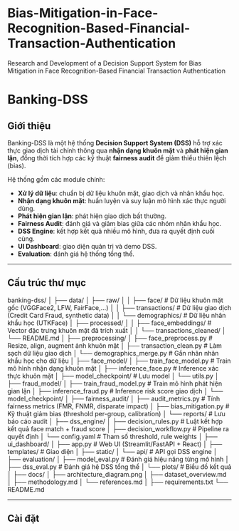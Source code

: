# Bias-Mitigation-in-Face-Recognition-Based-Financial-Transaction-Authentication
Research and Development of a Decision Support System for Bias Mitigation in Face Recognition-Based Financial Transaction Authentication

# Banking-DSS

## Giới thiệu  
Banking-DSS là một hệ thống **Decision Support System (DSS)** hỗ trợ xác thực giao dịch tài chính thông qua **nhận dạng khuôn mặt** và **phát hiện gian lận**, đồng thời tích hợp các kỹ thuật **fairness audit** để giảm thiểu thiên lệch (bias).  

Hệ thống gồm các module chính:  
- **Xử lý dữ liệu**: chuẩn bị dữ liệu khuôn mặt, giao dịch và nhân khẩu học.  
- **Nhận dạng khuôn mặt**: huấn luyện và suy luận mô hình xác thực người dùng.  
- **Phát hiện gian lận**: phát hiện giao dịch bất thường.  
- **Fairness Audit**: đánh giá và giảm bias giữa các nhóm nhân khẩu học.  
- **DSS Engine**: kết hợp kết quả nhiều mô hình, đưa ra quyết định cuối cùng.  
- **UI Dashboard**: giao diện quản trị và demo DSS.  
- **Evaluation**: đánh giá hệ thống tổng thể.  

---

## Cấu trúc thư mục
banking-dss/
│
├── data/
│ ├── raw/
│ │ ├── face/ # Dữ liệu khuôn mặt gốc (VGGFace2, LFW, FairFace,...)
│ │ ├── transactions/ # Dữ liệu giao dịch (Credit Card Fraud, synthetic data)
│ │ └── demographics/ # Dữ liệu nhân khẩu học (UTKFace)
│ ├── processed/
│ │ ├── face_embeddings/ # Vector đặc trưng khuôn mặt đã trích xuất
│ │ └── transactions_cleaned/
│ └── README.md
│
├── preprocessing/
│ ├── face_preprocess.py # Resize, align, augment ảnh khuôn mặt
│ ├── transaction_clean.py # Làm sạch dữ liệu giao dịch
│ └── demographics_merge.py # Gắn nhãn nhân khẩu học cho dữ liệu
│
├── face_model/
│ ├── train_face_model.py # Train mô hình nhận dạng khuôn mặt
│ ├── inference_face.py # Inference xác thực khuôn mặt
│ ├── model_checkpoint/ # Lưu model
│ └── utils.py
│
├── fraud_model/
│ ├── train_fraud_model.py # Train mô hình phát hiện gian lận
│ ├── inference_fraud.py # Inference risk score giao dịch
│ └── model_checkpoint/
│
├── fairness_audit/
│ ├── audit_metrics.py # Tính fairness metrics (FMR, FNMR, disparate impact)
│ ├── bias_mitigation.py # Kỹ thuật giảm bias (threshold per-group, calibration)
│ └── reports/ # Lưu báo cáo audit
│
├── dss_engine/
│ ├── decision_rules.py # Luật kết hợp kết quả face match + fraud score
│ ├── decision_workflow.py # Pipeline ra quyết định
│ └── config.yaml # Tham số threshold, rule weights
│
├── ui_dashboard/
│ ├── app.py # Web UI (Streamlit/FastAPI + React)
│ ├── templates/ # Giao diện
│ ├── static/
│ └── api/ # API gọi DSS engine
│
├── evaluation/
│ ├── model_eval.py # Đánh giá hiệu năng từng mô hình
│ ├── dss_eval.py # Đánh giá hệ DSS tổng thể
│ └── plots/ # Biểu đồ kết quả
│
├── docs/
│ ├── architecture_diagram.png
│ ├── dataset_overview.md
│ ├── methodology.md
│ └── references.md
│
├── requirements.txt
└── README.md


---

## Cài đặt





